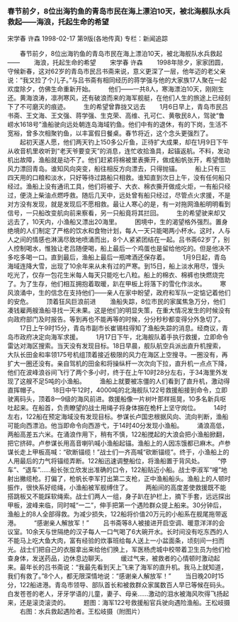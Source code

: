 ### 春节前夕，8位出海钓鱼的青岛市民在海上漂泊10天，被北海舰队水兵救起——海浪，托起生命的希望
宋学春  许森
1998-02-17
第9版(各地传真)
专栏：新闻追踪

　　春节前夕，8位出海钓鱼的青岛市民在海上漂泊10天，被北海舰队水兵救起——
　　海浪，托起生命的希望
　　宋学春  许森
　　1998年除夕，家家团圆，守候新春，这对62岁的青岛市民吕书斋来说，意义更深了一层，他年迈的老父亲说：“我又捡了个儿子。”与吕书斋有相同经历的蒋学强与他的大家族17人聚在一起欢度除夕，仿佛生命重新开始。
　　他们——一共8人，寒海漂泊10天，刚刚生还。黄海浪涛，凛冽寒风，还有破浪而来的海军舰艇，在他们人生的旅途上已经刻下了不可磨灭的痕迹。
　　生的希望曾靠拢又远去
　　1月6日早上，青岛市民吕书斋、王文海、王文强、蒋学强、生克荣、高维、孔可仁、黄敬民8人，驾驶“鲁崂水1618号”渔船驶向远处朝连岛海域钓鱼。他们中有的退休，有的下岗，生活不宽裕，曾多次相聚钓鱼，以丰富假日餐桌。春节将近，这个念头更强烈了。
　　起初天遂人愿，他们两天钓上150多公斤鱼，正待扩大成果，却在1月9日下午从收音机里收听到“老天爷要变天”的消息，连忙收拾渔具，起锚返航。不料，发动机出故障，渔船就是动不了。他们赶紧将棉被里表撕开，做成船帆张开，希望借助风力漂回青岛。谁知风向突变，船往相反方向漂去，只得抛锚。
　　船上只有三四天用的口粮和淡水，只好等待过路船只相救。谁知直到次日上午，没有任何船只经过。渔船上没有通讯工具，他们将被子、大衣、棉衣撕开做成火炬，一有船只经过，便浇上柴油点燃呼救。随后几天中，远处曾有船只经过，尽管点火求援，不是对方没有发现，就是发现后不愿相救。最让人寒心的是，有一对拖网渔船明明看到信号，一只船改变航向前来察看，另一只船竟将其拦回。
　　生的希望驶来却又远去了，10天内，小渔船又漂出20海里。
　　困境中，生的渴望格外强烈。置身绝境的人们制定了严格的饮水和食物计划，每人一天只能喝两小杯水。这时，人与人之间的情感也淋漓尽致地喷涌而出，8个人紧紧团结在一起。吕书斋62岁了，别人控制喝水，惟独让老吕随便喝，船上最后一个鸡蛋也是留给他吃的。但是他决不多吃多喝一口。直到最后，渔船上最后一瓶啤酒还保存着。
　　1月9日起，青岛海域连降大雪，出现了10余年来从未有过的严寒。到15日，船上淡水用尽，馒头吃光了，仅存一包花生米每人每天只能吃七八粒。船上的棉衣、棉裤也快燃烧完了。为了生存，他们相互拥抱着取暖，趴在甲板上将落下的雪化作淡水。
　　寒风浪涌中，生的信念在支持他们——亲人在家中盼望，政府和军队一定惦记着他们的安危。
　　顶着狂风巨浪前进
　　渔船失踪，8位市民的家属焦急万分，他们凑钱雇两艘渔船寻找一天未果。这是他们的明显失策，在重大情况发生的时候没有向政府部门及时报告。等到再也不能再等的时候，分分秒秒都变得分外急切了。
　　17日上午9时15分，青岛市副市长崔锡柱得知了渔船失踪的消息。经商议，青岛市政府决定向海军求援。
　　1月17日下午，北海舰队着手执行救援，立即命令雷达对海区搜索。当天没有发现目标。18日早晨，舰队航空兵派出直升机搜索，大队长田金和率领175号机组顶着接近极限的风力在海区上空搜寻。一圈没有，再扩大一圈还没有。亲自驾机的田金和将操纵杆一次次向下拉，直升机一点点下降，他们在波峰浪谷间飞行了两个多小时，终于在上午10时28分左右，于34海里外发现了这艘不足5吨的小渔船。
　　渔船上就要被冻僵的人们看到了直升机，激动得直挥帽子。
　　18日中午12时，4000吨的北海舰队122号救援船接到命令，立即驶离码头，顶着8—9级的海风前进。救援船像一片树叶那样摇晃，10多名新兵呕吐起来。在船首，负责瞭望的战士用绳子将身体捆在桅杆上坚守岗位。
　　14时左右，122船在预定海域没有发现目标。参谋长卢国忠根据风向、流向判断，渔船可能向西漂泊。他当即命令向西游弋，于14时40分发现小渔船。
　　涌浪高低，两船高差五六米。在涌浪作用下，稍有不慎，122船搅起的大浪会把小渔船掀翻，把它挤碎。卢参谋长用高音喇叭喊小渔船起锚。渔船上的人因冻饿都已麻木。卢参谋长走上甲板高喊：“砍断锚缆！”战士们一齐高喊“砍断锚缆”。终于，小渔船上的人用最后的力气将锚缆弄断。122船迅速调整船位，将渔船置于背风处。
　　“停车”、“退车”……船长张立欣发出准确的口令，122船贴近小船。战士李淑军“嗖”地射出撇缆枪。打偏了，枪帆长李军打出第二支枪，正中渔船船头。渔船上的人顿时振作，很快系好缆绳，小渔船被军舰缚住了。
　　两船间的高度差使救援既不能搭跳板又不能踩软绳索。战士们两人一组，身子趴在护栏上，摘下手套，远远探出甲板，波峰来临，同时喊“一二”，伸手把第一个遇险群众提上船来。30分钟后，渔船上的8人全部得救。为减少损失，122船将价值20万元的小船系在舰尾拖带返港。
　　“感谢亲人解放军！”
　　吕书斋等8人被接进开启空调、暖意洋洋的会议室。10余天与世隔绝的汉子每人一口气喝了6大碗开水。长时间没有吃东西的人不能马上吃大鱼大肉，富有经验的炊事班给每人送上一小盆面条，顷刻间一扫而光。战士们把自己的衣服拿出来给他们换上，军医杨虎城中校带着卫生员为他们检查身体，发送药品，边休息边聊天。
　　缓过气来，被救者的心情顿时激动起来。最年长的吕书斋说：“我最先看到天上飞来了海军的直升机。我马上就知道，我们有救了。”8个人，都无限深情地说：“感谢亲人解放军！”
　　当日晚20时15分，122船进港。青岛市领导、部队首长和被救群众家属数百人早已等候在码头。白发苍苍的老人，牙牙学语的儿童，妻子、母亲……激动的泪水被海风吹得飞扬起来，还是滚烫滚烫的。
　　题图：海军122号救援船官兵驶向遇险渔船。王松岐摄
　　右图：水兵救起遇险者。王松岐摄（附图片）
